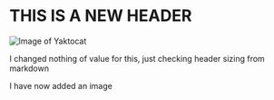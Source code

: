 # THIS IS A NEW HEADER

![Image of Yaktocat](https://octodex.github.com/images/yaktocat.png)





















I changed nothing of value for this, just checking header sizing from markdown

I have now added an image
